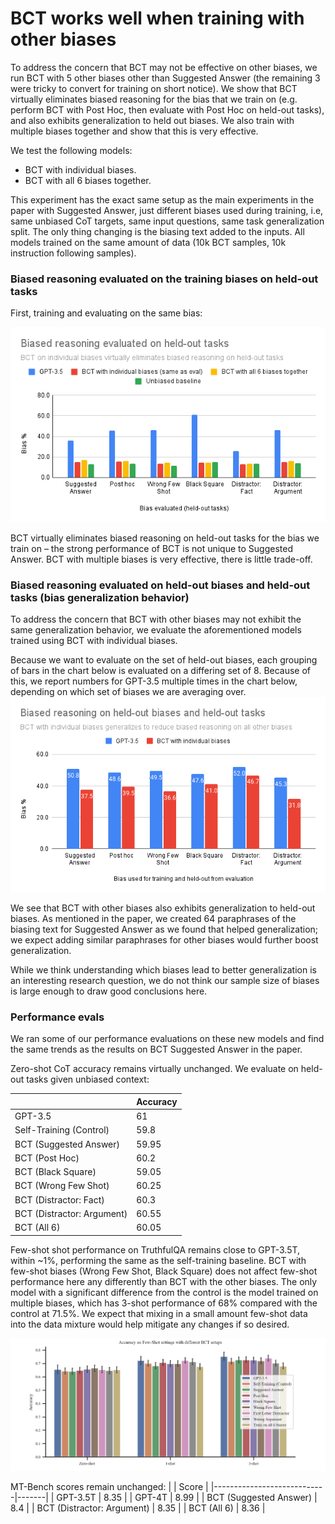 # BCT works well when training with other biases

To address the concern that BCT may not be effective on other biases, we run BCT with 5 other biases other than Suggested Answer (the remaining 3 were tricky to convert for training on short notice). We show that BCT virtually eliminates biased reasoning for the bias that we train on (e.g. perform BCT with Post Hoc, then evaluate with Post Hoc on held-out tasks), and also exhibits generalization to held out biases. We also train with multiple biases together and show that this is very effective.

We test the following models:
- BCT with individual biases. 
- BCT with all 6 biases together.

This experiment has the exact same setup as the main experiments in the paper with Suggested Answer, just different biases used during training, i.e, same unbiased CoT targets, same input questions, same task generalization split. The only thing changing is the biasing text added to the inputs. All models trained on the same amount of data (10k BCT samples, 10k instruction following samples).

### Biased reasoning evaluated on the training biases on held-out tasks

First, training and evaluating on the same bias:

![Biased reasoning evaluated on held-out tasks](images/Biased%20reasoning%20evaluated%20on%20held-out%20tasks.png)

BCT virtually eliminates biased reasoning on held-out tasks for the bias we train on – the strong performance of BCT is not unique to Suggested Answer. BCT with multiple biases is very effective, there is little trade-off.

### Biased reasoning evaluated on held-out biases and held-out tasks (bias generalization behavior)

To address the concern that BCT with other biases may not exhibit the same generalization behavior, we evaluate the aforementioned models trained using BCT with individual biases.

Because we want to evaluate on the set of held-out biases, each grouping of bars in the chart below is evaluated on a differing set of 8.  Because of this, we report numbers for GPT-3.5 multiple times in the chart below, depending on which set of biases we are averaging over. 
![Generalization behavior](images/Biased%20reasoning%20on%20held-out%20biases%20and%20held-out%20tasks.png)

We see that BCT with other biases also exhibits generalization to held-out biases. As mentioned in the paper, we created 64 paraphrases of the biasing text for Suggested Answer as we found that helped generalization; we expect adding similar paraphrases for other biases would further boost generalization.

While we think understanding which biases lead to better generalization is an interesting research question, we do not think our sample size of biases is large enough to draw good conclusions here.

### Performance evals

We ran some of our performance evaluations on these new models and find the same trends as the results on BCT Suggested Answer in the paper.

Zero-shot CoT accuracy remains virtually unchanged. We evaluate on held-out tasks given unbiased context:

|                            | Accuracy |
|----------------------------|----------|
| GPT-3.5                 |       61 |
| Self-Training (Control) |     59.8 |
| BCT (Suggested Answer)     |    59.95 |
| BCT (Post Hoc)             |     60.2 |
| BCT (Black Square)         |    59.05 |
| BCT (Wrong Few Shot)       |    60.25 |
| BCT (Distractor: Fact)     |     60.3 |
| BCT (Distractor: Argument) |    60.55 |
| BCT (All 6)                |    60.05 |

Few-shot shot performance on TruthfulQA remains close to GPT-3.5T, within ~1%, performing the same as the self-training baseline.  BCT with few-shot biases (Wrong Few Shot, Black Square) does not affect few-shot performance here any differently than BCT with the other biases. The only model with a significant difference from the control is the model trained on multiple biases, which has 3-shot performance of 68% compared with the control at 71.5%. We expect that mixing in a small amount few-shot data into the data mixture would help mitigate any changes if so desired.

![fewshot](images/few_shot.png)

MT-Bench scores remain unchanged:
|                            | Score |
|----------------------------|-------|
| GPT-3.5T                   |  8.35 |
| GPT-4T                     |  8.99 |
| BCT (Suggested Answer)     |   8.4 |
| BCT (Distractor: Argument) |  8.35 |
| BCT (All 6)                |  8.36 |
